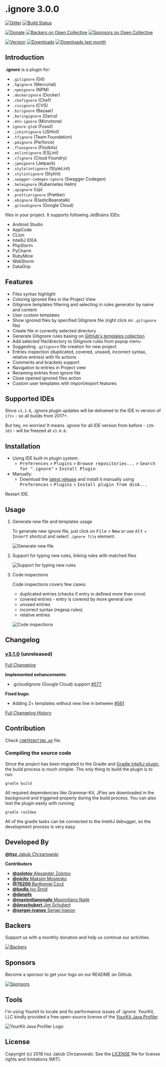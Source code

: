 .ignore 3.0.0
=============

[![Gitter][badge-gitter-img]][badge-gitter] [![Build Status][badge-travis-img]][badge-travis]

[![Donate][badge-paypal-img]][badge-paypal]
[![Backers on Open Collective](https://opencollective.com/ignore/backers/badge.svg)](#backers)
[![Sponsors on Open Collective](https://opencollective.com/ignore/sponsors/badge.svg)](#sponsors)

[![Version](http://phpstorm.espend.de/badge/7495/version)][plugin-website]
[![Downloads](http://phpstorm.espend.de/badge/7495/downloads)][plugin-website]
[![Downloads last month](http://phpstorm.espend.de/badge/7495/last-month)][plugin-website]

Introduction
------------

**.ignore** is a plugin for:
 
- `.gitignore` (Git)
- `.hgignore` (Mercurial)
- `.npmignore` (NPM)
- `.dockerignore` (Docker)
- `.chefignore` (Chef)
- `.cvsignore` (CVS)
- `.bzrignore` (Bazaar)
- `.boringignore` (Darcs)
- `.mtn-ignore` (Monotone)
- `ignore-glob` (Fossil)
- `.jshintignore` (JSHint)
- `.tfignore` (Team Foundation)
- `.p4ignore` (Perforce)
- `.flooignore` (Floobits)
- `.eslintignore` (ESLint)
- `.cfignore` (Cloud Foundry)
- `.jpmignore` (Jetpack)
- `.stylelintignore` (StyleLint)
- `.stylintignore` (Stylint)
- `.swagger-codegen-ignore` (Swagger Codegen)
- `.helmignore` (Kubernetes Helm)
- `.upignore` (Up)
- `.prettierignore` (Prettier)
- `.ebignore` (ElasticBeanstalk)
- `.gcloudignore` (Google Cloud)

files in your project. It supports following JetBrains IDEs:

- Android Studio
- AppCode
- CLion
- IntelliJ IDEA
- PhpStorm
- PyCharm
- RubyMine
- WebStorm
- DataGrip


Features
--------

- Files syntax highlight
- Coloring ignored files in the Project View
- Gitignore templates filtering and selecting in rules generator by name and content
- User custom templates
- Show ignored files by specified Gitignore file (right click on `.gitignore` file)
- Create file in currently selected directory
- Generate Gitignore rules basing on [GitHub's templates collection][github-gitignore]
- Add selected file/directory to Gitignore rules from popup menu
- Suggesting `.gitignore` file creation for new project
- Entries inspection (duplicated, covered, unused, incorrect syntax, relative entries) with fix actions
- Comments and brackets support
- Navigation to entries in Project view
- Renaming entries from ignore file
- Close opened ignored files action
- Custom user templates with import/export features


Supported IDEs
--------------

Since `v3.1.0`, .ignore plugin updates will be delivered to the IDE in version of `171+` - so all builds from 2017+.

But hey, no worries! It means .ignore for all IDE version from before - `139-163` - will be freezed at `v3.0.0`.


Installation
------------

- Using IDE built-in plugin system:
  - <kbd>Preferences</kbd> > <kbd>Plugins</kbd> > <kbd>Browse repositories...</kbd> > <kbd>Search for ".ignore"</kbd> > <kbd>Install Plugin</kbd>
- Manually:
  - Download the [latest release][latest-release] and install it manually using <kbd>Preferences</kbd> > <kbd>Plugins</kbd> > <kbd>Install plugin from disk...</kbd>
  
Restart IDE.


Usage
-----

1. Generate new file and templates usage

   To generate new ignore file, just click on <kbd>File</kbd> > <kbd>New</kbd> or use <kbd>Alt</kbd> + <kbd>Insert</kbd> shortcut and select `.ignore file` element.

   ![Generate new file](http://gitignore.hsz.mobi/usage-1.gif)

2. Support for typing new rules, linking rules with matched files

   ![Support for typing new rules](http://gitignore.hsz.mobi/usage-2.gif)

3. Code inspections

   Code inspections covers few cases:

   - duplicated entries (checks if entry is defined more than once)
   - covered entries - entry is covered by more general one
   - unused entries
   - incorrect syntax (regexp rules)
   - relative entries

   ![Code inspections](http://gitignore.hsz.mobi/usage-3.gif)


Changelog
---------

### [v3.1.0](https://github.com/hsz/idea-gitignore/tree/v3.1.0) (unreleased)

[Full Changelog](https://github.com/hsz/idea-gitignore/compare/v3.0.0...v3.1.0)

**Implemented enhancements:**

- .gcloudignore (Google Cloud) support [\#577](https://github.com/hsz/idea-gitignore/issues/577)

**Fixed bugs:**

- Adding 2+ templates without new line in between [\#561](https://github.com/hsz/idea-gitignore/issues/561)


[Full Changelog History](./CHANGELOG.md)


Contribution
------------

Check [`CONTRIBUTING.md`](./CONTRIBUTING.md) file.

### Compiling the source code

Since the project has been migrated to the Gradle and [Gradle IntelliJ plugin][gradle-intellij-plugin],
the build process is much simpler. The only thing to build the plugin is to run:

    gradle build
    
All required dependencies like Grammar-Kit, JFlex are downloaded in the background and triggered properly
during the build process. You can also test the plugin easily with running:

    gradle runIdea
    
All of the gradle tasks can be connected to the IntelliJ debugger, so the development process is very easy.


Developed By
------------

[**@hsz** Jakub Chrzanowski][hsz]


**Contributors**

- [**@zolotov** Alexander Zolotov](https://github.com/zolotov)
- [**@nicity** Maksim Mosienko](https://github.com/nicity)
- [**@76200** Bartłomiej Czyż](https://github.com/76200)
- [**@bedla** Ivo Šmíd](https://github.com/bedla)
- [**@danpfe**](https://github.com/danpfe)
- [**@maximilianonajle** Maximiliano Najle](https://github.com/maximilianonajle)
- [**@jimschubert** Jim Schubert](https://github.com/jimschubert)
- [**@sergei-ivanov** Sergei Ivanov](https://github.com/sergei-ivanov)


Backers
-------

Support us with a monthly donation and help us continue our activities.

[![Backers](https://opencollective.com/ignore/backers.svg)](https://opencollective.com/ignore#support)


Sponsors
--------

Become a sponsor to get your logo on our README on Github.

[![Sponsors](https://opencollective.com/ignore/sponsors.svg)](https://opencollective.com/ignore#support)


Tools
-----

I'm using Yourkit to locate and fix performance issues of .ignore. YourKit, LLC kindly provided a
free open-source license of the [YourKit Java Profiler](https://www.yourkit.com/java/profiler/).

![YourKit Java Profiler Logo](https://www.yourkit.com/images/yklogo.png "YourKit Java Profiler Logo")


License
-------

Copyright (c) 2018 hsz Jakub Chrzanowski. See the [LICENSE](./LICENSE) file for license rights and limitations (MIT).

    
[github-gitignore]:       https://github.com/github/gitignore
[gradle-intellij-plugin]: https://github.com/JetBrains/gradle-intellij-plugin
[hsz]:                    http://hsz.mobi
[website]:                http://ignore.hsz.mobi
[plugin-website]:         https://plugins.jetbrains.com/plugin/7495
[latest-release]:         https://github.com/hsz/idea-gitignore/releases/latest


[badge-gitter-img]:       https://badges.gitter.im/hsz/idea-gitignore.svg
[badge-gitter]:           https://gitter.im/hsz/idea-gitignore
[badge-travis-img]:       https://travis-ci.org/hsz/idea-gitignore.svg?branch=master
[badge-travis]:           https://travis-ci.org/hsz/idea-gitignore
[badge-coveralls-img]:    https://coveralls.io/repos/github/hsz/idea-gitignore/badge.svg?branch=master
[badge-coveralls]:        https://coveralls.io/github/hsz/idea-gitignore?branch=master
[badge-paypal-img]:       https://img.shields.io/badge/donate-paypal-yellow.svg
[badge-paypal]:           https://www.paypal.me/hsz
